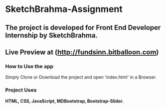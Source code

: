 # SketchBrahma-Assignment

## The project is developed for Front End Developer Internship by SketchBrahma.

## Live Preview at (http://fundsinn.bitballoon.com)

### How to Use the app
Simply Clone or Download the project and open 'index.html' in a Browser.

### Project Uses
**HTML, CSS, JavaScript, MDBootstrap, Bootstrap-Slider.**




